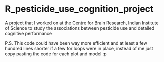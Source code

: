 # R_pesticide_use_cognition_project
A project that I worked on at the Centre for Brain Research, Indian Institute of Science to study the associations between pesticide use and detailed cognitive performance

P.S. This code could have been way more efficient and at least a few hundred lines shorter if a few for loops were in place, instead of me just copy pasting the code for each plot and model :p
